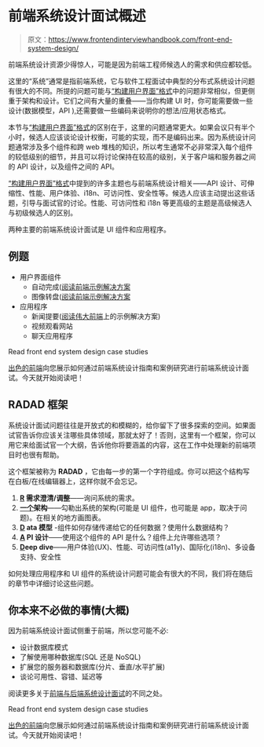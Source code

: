 # 前端系统设计面试概述

> 原文：<https://www.frontendinterviewhandbook.com/front-end-system-design/>



前端系统设计资源少得惊人，可能是因为前端工程师候选人的需求和供应都较低。

这里的“系统”通常是指前端系统，它与软件工程面试中典型的分布式系统设计问题有很大的不同。所提的问题可能与[“构建用户界面”格式](/coding/build-front-end-user-interfaces/)中的问题非常相似，但更侧重于架构和设计。它们之间有大量的重叠——当你构建 UI 时，你可能需要做一些设计(数据模型，API ),还需要做一些编码来说明你的想法/应用状态格式。

本节与[“构建用户界面”格式](/coding/build-front-end-user-interfaces/)的区别在于，这里的问题通常更大。如果会议只有半个小时，候选人应该谈论设计权衡，可能的实现，而不是编码出来。因为系统设计问题通常涉及多个组件和跨 web 堆栈的知识，所以考生通常不必非常深入每个组件的较低级别的细节，并且可以将讨论保持在较高的级别，关于客户端和服务器之间的 API 设计，以及组件之间的 API。

[“构建用户界面”格式](/coding/build-front-end-user-interfaces/)中提到的许多主题也与前端系统设计相关——API 设计、可伸缩性、性能、用户体验、i18n、可访问性、安全性等。候选人应该主动提出这些话题，引导与面试官的讨论。性能、可访问性和 i18n 等更高级的主题是高级候选人与初级候选人的区别。

两种主要的前端系统设计面试是 UI 组件和应用程序。

## 例题[](#examples "Direct link to heading")

*   用户界面组件
    *   自动完成([阅读前端示例解决方案](https://www.greatfrontend.com/questions/system-design/autocomplete)
    *   图像转盘([阅读前端示例解决方案](https://www.greatfrontend.com/questions/system-design/image-carousel)
*   应用程序
    *   新闻提要([阅读伟大前端](https://www.greatfrontend.com/questions/system-design/news-feed-facebook)上的示例解决方案)
    *   视频观看网站
    *   聊天应用程序

Read front end system design case studies

[出色的前端](https://www.greatfrontend.com/?fpr=frontendinterviewhandbook)向您展示如何通过前端系统设计指南和案例研究进行前端系统设计面试。今天就开始阅读吧！

## RADAD 框架[](#radad-framework "Direct link to heading")

系统设计面试问题往往是开放式的和模糊的，给你留下了很多探索的空间。如果面试官告诉你应该关注哪些具体领域，那就太好了！否则，这里有一个框架，你可以用它来给面试官一个大纲，告诉他你将要涵盖的内容，这在工作中处理新的前端项目时也很有帮助。

这个框架被称为 **RADAD** ，它由每一步的第一个字符组成。你可以把这个结构写在白板/在线编辑器上，这样你就不会忘记。

1.  **<u>R</u> 需求澄清/调整**——询问系统的需求。
2.  **<u>一个</u>架构**——勾勒出系统的架构(可能是 UI 组件，也可能是 app，取决于问题)。在相关的地方画图表。
3.  **<u>D</u> ata 模型** -组件如何存储传递给它的任何数据？使用什么数据结构？
4.  **<u>A</u> PI 设计**——使用这个组件的 API 是什么？组件上允许哪些选项？
5.  **<u>D</u>eep dive**——用户体验(UX)、性能、可访问性(a11y)、国际化(i18n)、多设备支持、安全性

如何处理应用程序和 UI 组件的系统设计问题可能会有很大的不同，我们将在随后的章节中详细讨论这些问题。

## [](#things-you-would-not-have-to-do-probably "Direct link to heading")你本来不必做的事情(大概)

因为前端系统设计面试侧重于前端，所以您可能不必:

*   设计数据库模式
*   了解使用哪种数据库(SQL 还是 NoSQL)
*   扩展您的服务器和数据库(分片、垂直/水平扩展)
*   谈论可用性、容错、延迟等

阅读更多关于[前端与后端系统设计面试](/blog/front-end-vs-back-end-system-design-interviews/#differences)的不同之处。

Read front end system design case studies

[出色的前端](https://www.greatfrontend.com/?fpr=frontendinterviewhandbook)向您展示如何通过前端系统设计指南和案例研究进行前端系统设计面试。今天就开始阅读吧！

